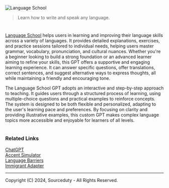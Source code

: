 ![Language School](https://github.com/user-attachments/assets/456a5bd4-1bea-4c87-9ffc-2611a92a912b)

> Learn how to write and speak any language.

#

[Language School](https://chatgpt.com/g/g-eQOhlZUpS-language-school) helps  users in learning and improving their language skills across a variety of languages. It provides detailed explanations, exercises, and practice sessions tailored to individual needs, helping users master grammar, vocabulary, pronunciation, and cultural nuances. Whether you're a beginner looking to build a strong foundation or an advanced learner aiming to refine your skills, this GPT offers a supportive and engaging learning experience. It can answer specific questions, offer translations, correct sentences, and suggest alternative ways to express thoughts, all while maintaining a friendly and encouraging tone.

The Language School GPT adopts an interactive and step-by-step approach to teaching. It guides users through a structured process of learning, using multiple-choice questions and practical examples to reinforce concepts. The system is designed to be both flexible and personalized, adapting to the user's learning pace and preferences. By focusing on clarity and providing illustrative examples, this custom GPT makes complex language topics more accessible and enjoyable for learners of all levels.

#
### Related Links

[ChatGPT](https://github.com/sourceduty/ChatGPT)
<br>
[Accent Simulator](https://github.com/sourceduty/Accent_Simulator)
<br>
[Language Barriers](https://github.com/sourceduty/Language_Barriers)
<br>
[Immigrant Adapter](https://github.com/sourceduty/Immigrant_Adapter)

***
Copyright (C) 2024, Sourceduty - All Rights Reserved.
